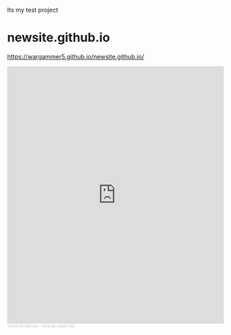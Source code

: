 Its my test project
# newsite.github.io
https://wargammer5.github.io/newsite.github.io/
<iframe width="100%" height="600" scrolling="no" frameborder="no" allow="autoplay" src="https://w.soundcloud.com/player/?url=https%3A//api.soundcloud.com/tracks/1069475974&color=%23ff0031&auto_play=true&hide_related=false&show_comments=true&show_user=true&show_reposts=false&show_teaser=true&visual=true"></iframe><div style="font-size: 10px; color: #cccccc;line-break: anywhere;word-break: normal;overflow: hidden;white-space: nowrap;text-overflow: ellipsis; font-family: Interstate,Lucida Grande,Lucida Sans Unicode,Lucida Sans,Garuda,Verdana,Tahoma,sans-serif;font-weight: 100;"><a href="https://soundcloud.com/mysa5wb9tl8g" title="Vadim Anderson" target="_blank" style="color: #cccccc; text-decoration: none;">Vadim Anderson</a> · <a href="https://soundcloud.com/mysa5wb9tl8g/poshla-zhara-rmx" title="пошлa жара rmx" target="_blank" style="color: #cccccc; text-decoration: none;">пошлa жара rmx</a></div>
